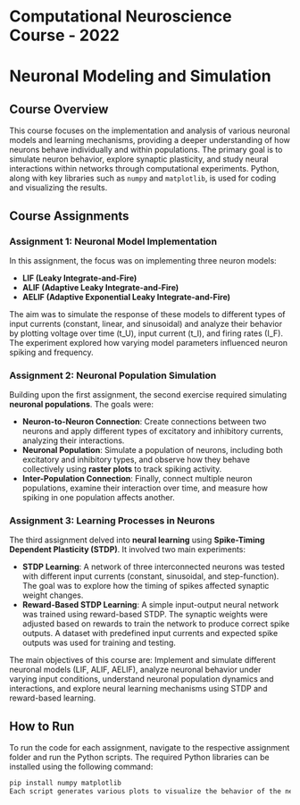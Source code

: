 # Computational Neuroscience Course - 2022

# Neuronal Modeling and Simulation 

## Course Overview
This course focuses on the implementation and analysis of various neuronal models and learning mechanisms, providing a deeper understanding of how neurons behave individually and within populations. The primary goal is to simulate neuron behavior, explore synaptic plasticity, and study neural interactions within networks through computational experiments. Python, along with key libraries such as `numpy` and `matplotlib`, is used for coding and visualizing the results.

## Course Assignments

### Assignment 1: Neuronal Model Implementation
In this assignment, the focus was on implementing three neuron models:
- **LIF (Leaky Integrate-and-Fire)**
- **ALIF (Adaptive Leaky Integrate-and-Fire)**
- **AELIF (Adaptive Exponential Leaky Integrate-and-Fire)**

The aim was to simulate the response of these models to different types of input currents (constant, linear, and sinusoidal) and analyze their behavior by plotting voltage over time (t_U), input current (t_I), and firing rates (I_F). The experiment explored how varying model parameters influenced neuron spiking and frequency.

### Assignment 2: Neuronal Population Simulation
Building upon the first assignment, the second exercise required simulating **neuronal populations**. The goals were:
- **Neuron-to-Neuron Connection**: Create connections between two neurons and apply different types of excitatory and inhibitory currents, analyzing their interactions.
- **Neuronal Population**: Simulate a population of neurons, including both excitatory and inhibitory types, and observe how they behave collectively using **raster plots** to track spiking activity.
- **Inter-Population Connection**: Finally, connect multiple neuron populations, examine their interaction over time, and measure how spiking in one population affects another.

### Assignment 3: Learning Processes in Neurons
The third assignment delved into **neural learning** using **Spike-Timing Dependent Plasticity (STDP)**. It involved two main experiments:
- **STDP Learning**: A network of three interconnected neurons was tested with different input currents (constant, sinusoidal, and step-function). The goal was to explore how the timing of spikes affected synaptic weight changes.
- **Reward-Based STDP Learning**: A simple input-output neural network was trained using reward-based STDP. The synaptic weights were adjusted based on rewards to train the network to produce correct spike outputs. A dataset with predefined input currents and expected spike outputs was used for training and testing.


The main objectives of this course are:
Implement and simulate different neuronal models (LIF, ALIF, AELIF), analyze neuronal behavior under varying input conditions, understand neuronal population dynamics and interactions, and explore neural learning mechanisms using STDP and reward-based learning.

## How to Run
To run the code for each assignment, navigate to the respective assignment folder and run the Python scripts. The required Python libraries can be installed using the following command:

```bash
pip install numpy matplotlib
Each script generates various plots to visualize the behavior of the neuronal models and populations. Refer to individual README files in each assignment folder for more detailed instructions.


